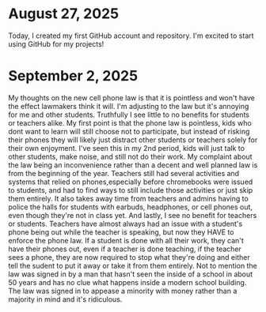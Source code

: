 # August 27, 2025

Today, I created my first GitHub account and repository. I'm excited to start using GitHub for my projects!

# September 2, 2025

My thoughts on the new cell phone law is that it is pointless and won't have the effect lawmakers think it will. I'm adjusting to the law but it's annoying for me and other students. Truthfully I see little to no benefits for students or teachers alike. My first point is that the phone law is pointless, kids who dont want to learn will still choose not to participate, but instead of risking their phones they will likely just distract other students or teachers solely for their own enjoyment. I've seen this in my 2nd period, kids will just talk to other students, make noise, and still not do their work. My complaint about the law being an inconvenience rather than a decent and well planned law is from the beginning of the year. Teachers still had several activities and systems that relied on phones,especially before chromebooks were issued to students, and had to find ways to still include those activities or just skip them entirely. It also takes away time from teachers and admins having to police the halls for students with earbuds, headphones, or cell phones out, even though they're not in class yet. And lastly, I see no benefit for teachers or students. Teachers have almost always had an issue with a student's phone being out while the teacher is speaking, but now they HAVE to enforce the phone law. If a student is done with all their work, they can't have their phones out, even if a teacher is done teaching, if the teacher sees a phone, they are now required to stop what they're doing and either tell the sudent to put it away or take it from them entirely. Not to mention the law was signed in by a man that hasn't seen the inside of a school in about 50 years and has no clue what happens inside a modern school building. The law was signed in to appease a minority with money rather than a majority in mind and it's ridiculous.
